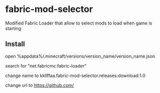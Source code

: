 fabric-mod-selector
===========

Modified Fabric Loader that allow to select mods to load when game is starting

## Install

open %appdata%/.minecraft/versions/version_name/version_name.json

search for "net.fabricmc:fabric-loader"

change name to kkllffaa.fabric-mod-selector.releases:download:1.0

change url to https://github.com/
